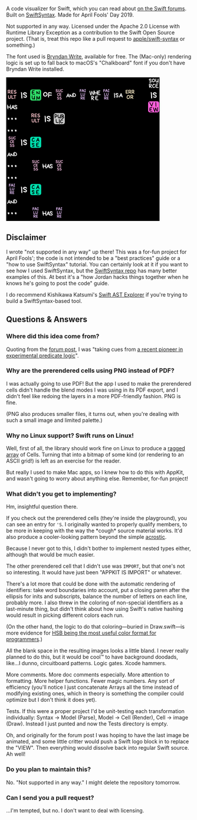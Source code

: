 A code visualizer for Swift, which you can read about [on the Swift forums][forums]. Built on [SwiftSyntax][]. Made for April Fools' Day 2019.

Not supported in any way. Licensed under the Apache 2.0 License with Runtime Library Exception as a contribution to the Swift Open Source project. (That is, treat this repo like a pull request to [apple/swift-syntax][SwiftSyntax] or something.)

The font used is [Bryndan Write][], available for free. The (Mac-only) rendering logic is set up to fall back to macOS's "Chalkboard" font if you don't have Bryndan Write installed.

[forums]: https://forums.swift.org/t/new-code-visualizer-for-swift-source-is-view/22454
[SwiftSyntax]: https://github.com/apple/swift-syntax
[Bryndan Write]: https://www.fontspace.com/brynda1231-industries/bryndan-write

!["RESULT IS ENUM OF SUCCESS AND FAILURE WHERE FAILURE ISA ERROR"](example.png)


## Disclaimer

I wrote "not supported in any way" up there! This was a for-fun project for April Fools'; the code is not intended to be a "best practices" guide or a "how to use SwiftSyntax" tutorial. You can certainly look at it if you want to see how I used SwiftSyntax, but the [SwiftSyntax repo][SwiftSyntax] has many better examples of this. At best it's a "how Jordan hacks things together when he knows he's going to post the code" guide.

I do recommend Kishikawa Katsumi's [Swift AST Explorer][] if you're trying to build a SwiftSyntax-based tool.

[Swift AST Explorer]: https://swift-ast-explorer.kishikawakatsumi.com


## Questions & Answers

### Where did this idea come from?

Quoting from the [forum post][forums], I was "taking cues from [a recent pioneer in experimental predicate logic][hempuli]".

[hempuli]: https://twitter.com/ESAdevlog


### Why are the prerendered cells using PNG instead of PDF?

I was actually going to use PDF! But the app I used to make the prerendered cells didn't handle the blend modes I was using in its PDF export, and I didn't feel like redoing the layers in a more PDF-friendly fashion. PNG is fine.

(PNG also produces smaller files, it turns out, when you're dealing with such a small image and limited palette.)


### Why no Linux support? Swift runs on Linux!

Well, first of all, the library should work fine on Linux to produce a [ragged array][] of Cells. Turning that into a bitmap of some kind (or rendering to an ASCII grid!) is left as an exercise for the reader.

But really I used to make Mac apps, so I knew how to do this with AppKit, and wasn't going to worry about anything else. Remember, for-fun project!

[ragged array]: https://en.wikipedia.org/wiki/Jagged_array


### What didn't you get to implementing?

Hm, insightful question there.

If you check out the prerendered cells (they're inside the playground), you can see an entry for `'S`. I originally wanted to properly qualify members, to be more in keeping with the way the \*cough\* source material works. It'd also produce a cooler-looking pattern beyond the simple [acrostic][].

Because I never got to this, I didn't bother to implement nested types either, although that would be much easier.

The other prerendered cell that I didn't use was `IMPORT`, but that one's not so interesting. It would have just been "APPKIT IS IMPORT" or whatever.

There's a lot more that could be done with the automatic rendering of identifiers: take word boundaries into account, put a closing paren after the ellipsis for inits and subscripts, balance the number of letters on each line, probably more. I also threw in the coloring of non-special identifiers as a last-minute thing, but didn't think about how using Swift's native hashing would result in picking different colors each run.

(On the other hand, the logic to do that coloring—buried in Draw.swift—is more evidence for [HSB being the most useful color format for programmers][HSB].)

All the blank space in the resulting images looks a little bland. I never really planned to do this, but it would be cool™ to have background doodads, like...I dunno, circuitboard patterns. Logic gates. Xcode hammers.

More comments. More doc comments especially. More attention to formatting. More helper functions. Fewer magic numbers. Any sort of efficiency (you'll notice I just concatenate Arrays all the time instead of modifying existing ones, which in theory is something the compiler could optimize but I don't think it does yet).

Tests. If this were a proper project I'd be unit-testing each transformation individually: Syntax -> Model (Parse), Model -> Cell (Render), Cell -> image (Draw). Instead I just punted and now the Tests directory is empty.

Oh, and originally for the forum post I was hoping to have the last image be animated, and some little critter would push a Swift logo block in to replace the "VIEW". Then everything would dissolve back into regular Swift source. Ah well!

[acrostic]: https://en.wikipedia.org/wiki/Acrostic
[HSB]: https://twitter.com/mikolajdobrucki/status/1098130228193476608


### Do you plan to maintain this?

No. "Not supported in any way." I might delete the repository tomorrow.


### Can I send you a pull request?

...I'm tempted, but no. I don't want to deal with licensing.
